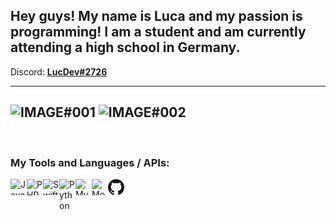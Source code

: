 ## Hey guys! My name is Luca and my passion is programming! I am a student and am currently attending a high school in Germany. ##

Discord: <b>[LucDev#2726](https://discord.bio/p/LucDev)</b>

---
![IMAGE#001](https://github-readme-stats.vercel.app/api/top-langs/?username=LucDevOfficial&hide=shell&bg_color=20,e96443,904e95&title_color=fff&text_color=fff)
![IMAGE#002](https://github-readme-stats.vercel.app/api?username=LucDevOfficial&hide=prs&count_private=true&show_icons=true&bg_color=30,e96443,904e95&title_color=fff&text_color=fff)
---
<br />

### My Tools and Languages / APIs:

[<img align="left" alt="Java" width="26px" height="26px" src="https://www.ispirer.net/images/java-logo.png" />](https://www.java.com/)
[<img align="left" alt="PHP" width="26px" height="26px" src="https://upload.wikimedia.org/wikipedia/commons/thumb/2/27/PHP-logo.svg/1024px-PHP-logo.svg.png" />](https://php.net)
[<img align="left" alt="Swift" width="26px" height="26px" src="https://media.discordapp.net/attachments/705341841473667133/843517190983516180/swift.png" />](https://swift.org/)
[<img align="left" alt="Python" width="26px" src="https://media.discordapp.net/attachments/727758165822930964/853657892316905492/768px-Python-logo-notext.svg.png" />](https://python.org)
[<img align="left" alt="MySQL" width="26px" height="26px" src="https://upload.wikimedia.org/wikipedia/de/d/dd/MySQL_logo.svg" />](https://www.mysql.com/)
[<img align="left" alt="MongoDB" width="26px" height="26px" src="https://upload.wikimedia.org/wikipedia/commons/9/93/MongoDB_Logo.svg" />](https://www.mongodb.com)
[<img align="left" alt="GitHub" width="26px" src="https://raw.githubusercontent.com/github/explore/78df643247d429f6cc873026c0622819ad797942/topics/github/github.png" />](https://github.com)

<br />
<!--
**LucDevOffical/LucDevOffical** is a ✨ _special_ ✨ repository because its `README.md` (this file) appears on your GitHub profile.

Here are some ideas to get you started:

- 🔭 I’m currently working on ...
- 🌱 I’m currently learning ...
- 👯 I’m looking to collaborate on ...
- 🤔 I’m looking for help with ...
- 💬 Ask me about ...
- 📫 How to reach me: ...
- 😄 Pronouns: ...
- ⚡ Fun fact: ...
-->

